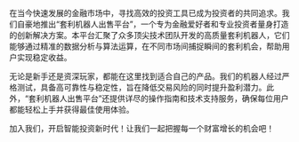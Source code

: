 在当今快速发展的金融市场中，寻找高效的投资工具已成为投资者的共同追求。我们自豪地推出“套利机器人出售平台”，一个专为金融爱好者和专业投资者量身打造的创新解决方案。本平台汇聚了众多顶尖技术团队开发的高质量套利机器人，它们能够通过精准的数据分析与算法运算，在不同市场间捕捉瞬间的套利机会，帮助用户实现稳定收益。

无论是新手还是资深玩家，都能在这里找到适合自己的产品。我们的机器人经过严格测试，具备高可靠性与稳定性，旨在降低交易风险的同时提升盈利潜力。此外，“套利机器人出售平台”还提供详尽的操作指南和技术支持服务，确保每位用户都能轻松上手并获得最佳使用体验。

加入我们，开启智能投资新时代！让我们一起把握每一个财富增长的机会吧！